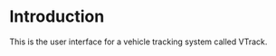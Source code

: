 <!--
  ** File Name:	README.md
  ** Author:	Aditya Ramesh
  ** Date:	08/22/2013
  ** Contact:	_@adityaramesh.com
-->

# Introduction

This is the user interface for a vehicle tracking system called VTrack.
